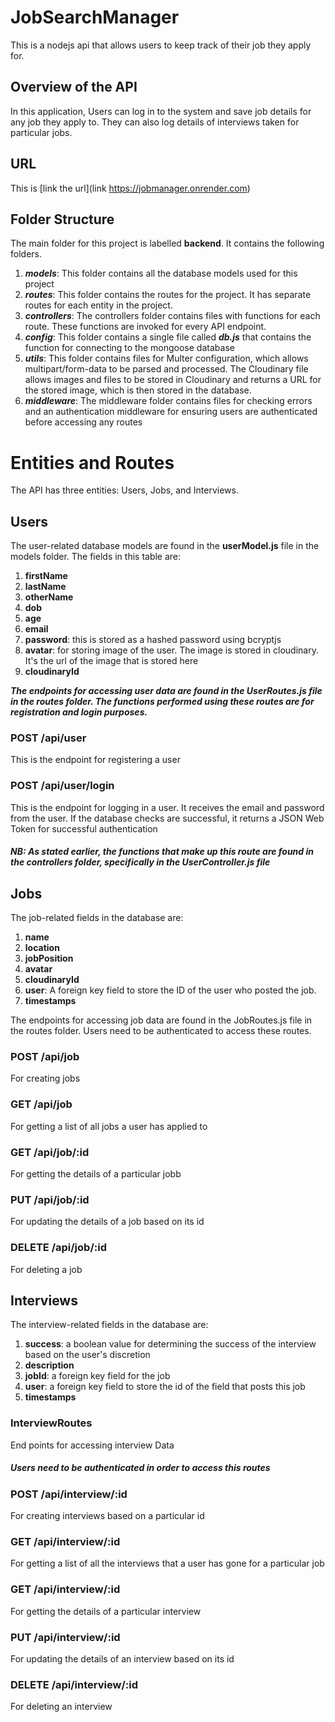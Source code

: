 # JobSearchManager
This is a nodejs api that allows users to keep track of their job they apply for. 

## Overview of the API
In this application, Users can log in to the system and save job details for any job they apply to. They can also log details of interviews taken for particular jobs.

## URL
This is [link the url](link https://jobmanager.onrender.com)
## Folder Structure
The main folder for this project is labelled **backend**. It contains the following folders.
1. ***models***: This folder contains all the database models used for this project
2. ***routes***: This folder contains the routes for the project. It has separate routes for each entity in the project.
3. ***controllers***: The controllers folder contains files with functions for each route. These functions are invoked for every API endpoint.
4. ***config***: This folder contains a single file called ***db.js*** that contains the function for connecting to the mongoose database
5. ***utils***: This folder contains files for Multer configuration, which allows multipart/form-data to be parsed and processed. The Cloudinary file allows images and files to be stored in Cloudinary and returns a URL for the stored image, which is then stored in the database.
6. ***middleware***: The middleware folder contains files for checking errors and an authentication middleware for ensuring users are authenticated before accessing any routes

# Entities and Routes 
The API has three entities: Users, Jobs, and Interviews.

## Users

The user-related database models are found in the **userModel.js** file in the models folder. The fields in this table are:
1. **firstName**
2. **lastName**
3. **otherName**
4. **dob**
5. **age**
6. **email**
7. **password**: this is stored as a hashed password using bcryptjs
8. **avatar**: for storing image of the user. The image is stored in cloudinary. It's the url of the image that is stored here
9. **cloudinaryId**

***The endpoints for accessing user data are found in the UserRoutes.js file in the routes folder. The functions performed using these routes are for registration and login purposes.***

### POST /api/user
This is the endpoint for registering a user

### POST /api/user/login
This is the endpoint for logging in a user. It receives the email and password from the user. If the database checks are successful, it returns a JSON Web Token for successful authentication

##### NB: As stated earlier, the functions that make up this route are found in the controllers folder, specifically in the UserController.js file


## Jobs

The job-related fields in the database are:

1. **name**
2. **location**
3. **jobPosition**
4. **avatar**
5. **cloudinaryId**
6. **user**: A foreign key field to store the ID of the user who posted the job.
7. **timestamps**

The endpoints for accessing job data are found in the JobRoutes.js file in the routes folder. Users need to be authenticated to access these routes.



### POST /api/job
For creating jobs
### GET /api/job
For getting a list of all jobs a user has applied to
### GET /api/job/:id
For getting the details of a particular jobb
### PUT /api/job/:id
For updating the details of a job based on its id
### DELETE /api/job/:id
For deleting a job


## Interviews

The interview-related fields in the database are:
1. **success**: a boolean value for determining the success of the interview based on  the user's discretion
2. **description**
3. **jobId**: a foreign key field for the job
4. **user**: a foreign key field to store the id of the field that posts this job
5. **timestamps**

### InterviewRoutes
End points for accessing interview Data

##### Users need to be authenticated in order to access this routes

### POST /api/interview/:id
For creating interviews based on a particular id
### GET /api/interview/:id
For getting a list of all the interviews that a user has gone for a particular job
### GET /api/interview/:id
For getting the details of a particular interview
### PUT /api/interview/:id
For updating the details of an interview based on its id
### DELETE /api/interview/:id
For deleting an interview



